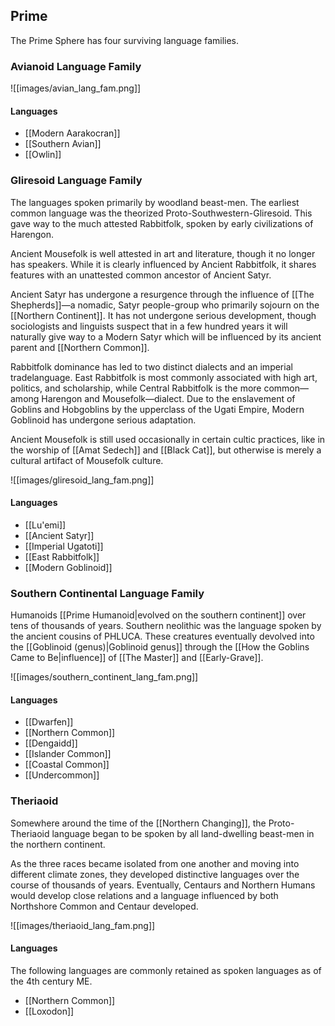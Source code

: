 ## Prime

The Prime Sphere has four surviving language families.
### Avianoid Language Family

![[images/avian_lang_fam.png]]

#### Languages

- [[Modern Aarakocran]]
- [[Southern Avian]]
- [[Owlin]]
### Gliresoid Language Family

The languages spoken primarily by woodland beast-men. The earliest common language was the theorized Proto-Southwestern-Gliresoid. This gave way to the much attested Rabbitfolk, spoken by early civilizations of Harengon.

Ancient Mousefolk is well attested in art and literature, though it no longer has speakers. While it is clearly influenced by Ancient Rabbitfolk, it shares features with an unattested common ancestor of Ancient Satyr.

Ancient Satyr has undergone a resurgence through the influence of [[The Shepherds]]—a nomadic, Satyr people-group who primarily sojourn on the [[Northern Continent]]. It has not undergone serious development, though sociologists and linguists suspect that in a few hundred years it will naturally give way to a Modern Satyr which will be influenced by its ancient parent and [[Northern Common]].

Rabbitfolk dominance has led to two distinct dialects and an imperial tradelanguage. East Rabbitfolk is most commonly associated with high art, politics, and scholarship, while Central Rabbitfolk is the more common—among Harengon and Mousefolk—dialect. Due to the enslavement of Goblins and Hobgoblins by the upperclass of the Ugati Empire, Modern Goblinoid has undergone serious adaptation.

Ancient Mousefolk is still used occasionally in certain cultic practices, like in the worship of [[Amat Sedech]] and [[Black Cat]], but otherwise is merely a cultural artifact of Mousefolk culture.

![[images/gliresoid_lang_fam.png]]
#### Languages

- [[Lu'emi]]
- [[Ancient Satyr]]
- [[Imperial Ugatoti]]
- [[East Rabbitfolk]]
- [[Modern Goblinoid]]
### Southern Continental Language Family

Humanoids [[Prime Humanoid|evolved on the southern continent]] over tens of thousands of years. Southern neolithic was the language spoken by the ancient cousins of PHLUCA. These creatures eventually devolved into the [[Goblinoid (genus)|Goblinoid genus]] through the [[How the Goblins Came to Be|influence]] of [[The Master]] and [[Early-Grave]].

![[images/southern_continent_lang_fam.png]]
#### Languages

- [[Dwarfen]]
- [[Northern Common]]
- [[Dengaidd]]
- [[Islander Common]]
- [[Coastal Common]]
- [[Undercommon]]
### Theriaoid

Somewhere around the time of the [[Northern Changing]], the Proto-Theriaoid language began to be spoken by all land-dwelling beast-men in the northern continent.

As the three races became isolated from one another and moving into different climate zones, they developed distinctive languages over the course of thousands of years. Eventually, Centaurs and Northern Humans would develop close relations and a language influenced by both Northshore Common and Centaur developed.

![[images/theriaoid_lang_fam.png]]
#### Languages

The following languages are commonly retained as spoken languages as of the 4th century ME.

- [[Northern Common]]
- [[Loxodon]]